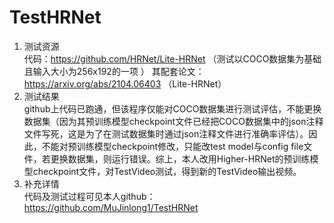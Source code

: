 # TestHRNet
 1. 测试资源<br> 代码：https://github.com/HRNet/Lite-HRNet
（测试以COCO数据集为基础且输入大小为256x192的一项 ）
其配套论文：
https://arxiv.org/abs/2104.06403
（Lite-HRNet）
 2. 测试结果<br>  github上代码已跑通，但该程序仅能对COCO数据集进行测试评估，不能更换数据集（因为其预训练模型checkpoint文件已经把COCO数据集中的json注释文件写死，这是为了在测试数据集时通过json注释文件进行准确率评估）。因此，不能对预训练模型checkpoint修改，只能改test model与config file文件，若更换数据集，则运行错误。综上，本人改用Higher-HRNet的预训练模型checkpoint文件，对TestVideo测试，得到新的TestVideo输出视频。
 3. 补充详情<br>  代码及测试过程可见本人github：
https://github.com/MuJinlong1/TestHRNet
